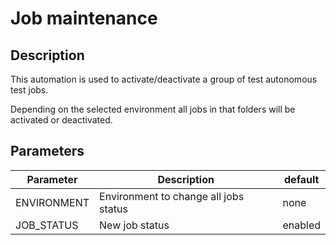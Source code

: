 # Job maintenance

## Description

This automation is used to activate/deactivate a group of test autonomous test jobs.

Depending on the selected environment all jobs in that folders will be activated or deactivated.

## Parameters

|Parameter|Description|default|
|--|--|--|
|ENVIRONMENT|Environment to change all jobs status|none|
|JOB_STATUS|New job status|enabled|
